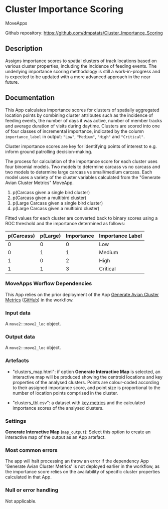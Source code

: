 # Cluster Importance Scoring

MoveApps

Github repository: <https://github.com/dmpstats/Cluster_Importance_Scoring>

## Description

Assigns importance scores to spatial clusters of track locations based on various cluster properties, including the incidence of feeding events. The underlying importance scoring methodology is still a work-in-progress and is expected to be updated with a more advanced approach in the near future.

## Documentation

This App calculates importance scores for clusters of spatially aggregated location points by combining cluster attributes such as the incidence of feeding events, the number of days it was active, number of member tracks and average duration of visits during daytime. Clusters are scored into one of four classes of incremental importance, indicated by the column `importance_label` in output: `"Low"`, `"Medium"`, `"High"` and `"Critical"`.

Cluster importance scores are key for identifying points of interest to e.g. inform ground patrolling decision-making.

The process for calculation of the importance score for each cluster uses four binomial models. Two models to determine carcass vs no carcass and two models to determine large carcass vs small/medium carcass. Each model uses a variety of the cluster variables calculated from the "Generate Avian Cluster Metrics" MoveApp.

1)  p(Carcass given a single bird cluster)
2)  p(Carcass given a multibird cluster)
3)  p(Large Carcass given a single bird cluster)
4)  p(Large Carcass given a multibird cluster)

Fitted values for each cluster are converted back to binary scores using a ROC threshold and the importance determined as follows:

| p(Carcass) | p(Large) | Importance | Importance Label |
|------------|----------|------------|------------------|
| 0          | 0        | 0          | Low              |
| 0          | 1        | 1          | Medium           |
| 1          | 0        | 2          | High             |
| 1          | 1        | 3          | Critical         |

### MoveApps Worflow Dependencies

This App relies on the prior deployment of the App [Generate Avian Cluster Metrics](https://www.moveapps.org/apps/browser/966534a5-e9d4-4431-bda0-5157bd070fff) ([GitHub](https://github.com/dmpstats/Cluster_Importance_Scoring)) in the workflow.

### Input data

A `move2::move2_loc` object.

### Output data

A `move2::move2_loc` object.

### Artefacts

-   "clusters_map.html": if option **Generate Interactive Map** is selected, an interactive map will be produced showing the centroid locations and key properties of the analysed clusters. Points are colour-coded according to their assigned importance score, and point size is proportional to the number of location points comprised in the cluster.

-   "clusters_tbl.csv": a dataset with [key metrics](https://github.com/dmpstats/Generate_Avian_Cluster_Metrics?tab=readme-ov-file#cluster-metrics) and the calculated importance scores of the analysed clusters.

### Settings

**Generate Interactive Map** (`map_output`): Select this option to create an interactive map of the output as an App artefact.

### Most common errors

The app will halt processing an throw an error if the dependency App 'Generate Avian Cluster Metrics' is not deployed earlier in the workflow, as the importance score relies on the availability of specific cluster properties calculated in that App.

### Null or error handling

Not applicable.
